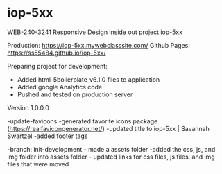 # iop-5xx
WEB-240-3241 Responsive Design inside out project iop-5xx

Production: https://iop-5xx.mywebclasssite.com/ 
Github Pages: https://ss55484.github.io/iop-5xx/

Preparing project for development:
- Added html-5boilerplate_v6.1.0 files to application
- Added google Analytics code
- Pushed and tested on production server

Version 1.0.0.0

-update-favicons
    -generated favorite icons package
        (https://realfavicongenerator.net/)
    -updated title to iop-5xx | Savannah Swartzel
    -added footer tags
    
-branch: init-development
    - made a assets folder
        -added the css, js, and img folder into assets folder
    - updated links for css files, js files, and img files that were moved
    
       
        